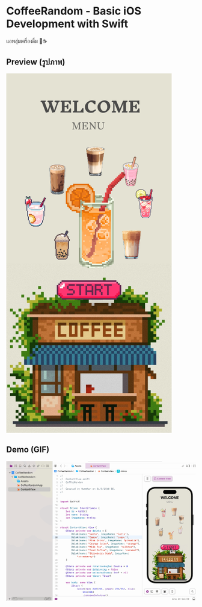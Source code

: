 # CoffeeRandom - Basic iOS Development with Swift

แอพสุ่มเครื่องดื่ม 🍵☕

## Preview (รูปภาพ)
![Preview](images/preview.png)

## Demo (GIF)
![Demo](images/demo.gif)

